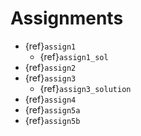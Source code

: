 # Assignments

* {ref}`assign1`
  * {ref}`assign1_sol`
* {ref}`assign2`
* {ref}`assign3`
  * {ref}`assign3_solution`
* {ref}`assign4`
* {ref}`assign5a`
* {ref}`assign5b`


